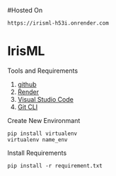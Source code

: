 #Hosted On
```
https://irisml-h53i.onrender.com
```
# IrisML

Tools and Requirements

1. [github](https://github.com)
2. [Render](https://render.com/)
3. [Visual Studio Code](https://code.visualstdio.com/)
4. [Git CLI](https://git-scm.com/downloads)

Create New Environmant

```
pip install virtualenv
virtualenv name_env
```

Install Requirements

```
pip install -r requirement.txt
```
